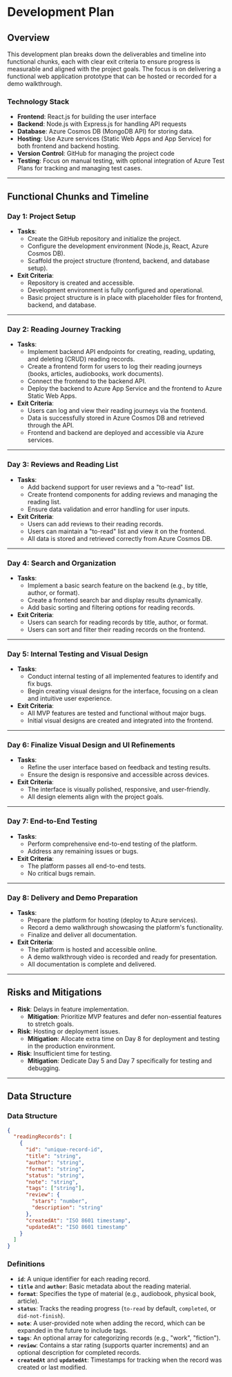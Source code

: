 # Development Plan

## Overview

This development plan breaks down the deliverables and timeline into functional chunks, each with clear exit criteria to ensure progress is measurable and aligned with the project goals. The focus is on delivering a functional web application prototype that can be hosted or recorded for a demo walkthrough.

### Technology Stack
- **Frontend**: React.js for building the user interface
- **Backend**: Node.js with Express.js for handling API requests
- **Database**: Azure Cosmos DB (MongoDB API) for storing data.
- **Hosting**: Use Azure services (Static Web Apps and App Service) for both frontend and backend hosting.
- **Version Control**: GitHub for managing the project code
- **Testing**: Focus on manual testing, with optional integration of Azure Test Plans for tracking and managing test cases.

---

## Functional Chunks and Timeline

### Day 1: Project Setup
- **Tasks**:
  - Create the GitHub repository and initialize the project.
  - Configure the development environment (Node.js, React, Azure Cosmos DB).
  - Scaffold the project structure (frontend, backend, and database setup).
- **Exit Criteria**:
  - Repository is created and accessible.
  - Development environment is fully configured and operational.
  - Basic project structure is in place with placeholder files for frontend, backend, and database.

---

### Day 2: Reading Journey Tracking
- **Tasks**:
  - Implement backend API endpoints for creating, reading, updating, and deleting (CRUD) reading records.
  - Create a frontend form for users to log their reading journeys (books, articles, audiobooks, work documents).
  - Connect the frontend to the backend API.
  - Deploy the backend to Azure App Service and the frontend to Azure Static Web Apps.
- **Exit Criteria**:
  - Users can log and view their reading journeys via the frontend.
  - Data is successfully stored in Azure Cosmos DB and retrieved through the API.
  - Frontend and backend are deployed and accessible via Azure services.

---

### Day 3: Reviews and Reading List
- **Tasks**:
  - Add backend support for user reviews and a "to-read" list.
  - Create frontend components for adding reviews and managing the reading list.
  - Ensure data validation and error handling for user inputs.
- **Exit Criteria**:
  - Users can add reviews to their reading records.
  - Users can maintain a "to-read" list and view it on the frontend.
  - All data is stored and retrieved correctly from Azure Cosmos DB.

---

### Day 4: Search and Organization
- **Tasks**:
  - Implement a basic search feature on the backend (e.g., by title, author, or format).
  - Create a frontend search bar and display results dynamically.
  - Add basic sorting and filtering options for reading records.
- **Exit Criteria**:
  - Users can search for reading records by title, author, or format.
  - Users can sort and filter their reading records on the frontend.

---

### Day 5: Internal Testing and Visual Design
- **Tasks**:
  - Conduct internal testing of all implemented features to identify and fix bugs.
  - Begin creating visual designs for the interface, focusing on a clean and intuitive user experience.
- **Exit Criteria**:
  - All MVP features are tested and functional without major bugs.
  - Initial visual designs are created and integrated into the frontend.

---

### Day 6: Finalize Visual Design and UI Refinements
- **Tasks**:
  - Refine the user interface based on feedback and testing results.
  - Ensure the design is responsive and accessible across devices.
- **Exit Criteria**:
  - The interface is visually polished, responsive, and user-friendly.
  - All design elements align with the project goals.

---

### Day 7: End-to-End Testing
- **Tasks**:
  - Perform comprehensive end-to-end testing of the platform.
  - Address any remaining issues or bugs.
- **Exit Criteria**:
  - The platform passes all end-to-end tests.
  - No critical bugs remain.

---

### Day 8: Delivery and Demo Preparation
- **Tasks**:
  - Prepare the platform for hosting (deploy to Azure services).
  - Record a demo walkthrough showcasing the platform's functionality.
  - Finalize and deliver all documentation.
- **Exit Criteria**:
  - The platform is hosted and accessible online.
  - A demo walkthrough video is recorded and ready for presentation.
  - All documentation is complete and delivered.

---

## Risks and Mitigations
- **Risk**: Delays in feature implementation.
  - **Mitigation**: Prioritize MVP features and defer non-essential features to stretch goals.
- **Risk**: Hosting or deployment issues.
  - **Mitigation**: Allocate extra time on Day 8 for deployment and testing in the production environment.
- **Risk**: Insufficient time for testing.
  - **Mitigation**: Dedicate Day 5 and Day 7 specifically for testing and debugging.

---

## Data Structure
### Data Structure

```json
{
  "readingRecords": [
    {
      "id": "unique-record-id",
      "title": "string",
      "author": "string",
      "format": "string",
      "status": "string",
      "note": "string",
      "tags": ["string"],
      "review": {
        "stars": "number",
        "description": "string"
      },
      "createdAt": "ISO 8601 timestamp",
      "updatedAt": "ISO 8601 timestamp"
    }
  ]
}
```

### Definitions
- **`id`**: A unique identifier for each reading record.
- **`title`** and **`author`**: Basic metadata about the reading material.
- **`format`**: Specifies the type of material (e.g., audiobook, physical book, article).
- **`status`**: Tracks the reading progress (`to-read` by default, `completed`, or `did-not-finish`).
- **`note`**: A user-provided note when adding the record, which can be expanded in the future to include tags.
- **`tags`**: An optional array for categorizing records (e.g., "work", "fiction").
- **`review`**: Contains a star rating (supports quarter increments) and an optional description for completed records.
- **`createdAt`** and **`updatedAt`**: Timestamps for tracking when the record was created or last modified.